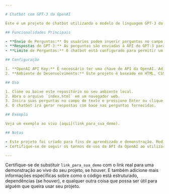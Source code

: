 ```yaml
---

# Chatbot com GPT-3 da OpenAI

Este é um projeto de chatbot utilizando o modelo de linguagem GPT-3 da OpenAI para fornecer respostas a perguntas inseridas pelo usuário.

## Funcionalidades Principais

- **Envio de Perguntas:** Os usuários podem inserir perguntas no campo de texto e enviar ao chatbot.
- **Respostas do GPT-3:** As perguntas são enviadas à API do GPT-3 para geração de respostas.
- **Limite de Perguntas:** O chatbot está configurado para permitir um máximo de 5 perguntas por sessão.

## Configuração

1. **OpenAI API Key:** É necessário ter uma chave de API da OpenAI. Adicione sua chave no arquivo `script.js` na variável `OPENAI_API_KEY`.
2. **Ambiente de Desenvolvimento:** Este projeto é baseado em HTML, CSS e JavaScript. Certifique-se de ter um navegador compatível para executar o código.

## Uso

1. Clone ou baixe este repositório no seu ambiente local.
2. Abra o arquivo `index.html` em um navegador web.
3. Insira suas perguntas no campo de texto e pressione Enter ou clique no botão "Enviar".
4. O chatbot irá gerar respostas com base nas perguntas fornecidas.

## Exemplo

Veja um exemplo ao vivo [aqui](link_para_sua_demo).

## Notas

- Este projeto foi criado para fins de aprendizado e demonstração. Modificações adicionais podem ser necessárias para diferentes casos de uso.
- Certifique-se de seguir os termos de uso da API da OpenAI ao utilizar este projeto em produção.

---
```


Certifique-se de substituir `link_para_sua_demo` com o link real para uma demonstração ao vivo do seu projeto, se houver. E também adicione mais informações específicas sobre como o código está estruturado, dependências (se houver), e qualquer outra coisa que possa ser útil para alguém que queira usar seu projeto.

